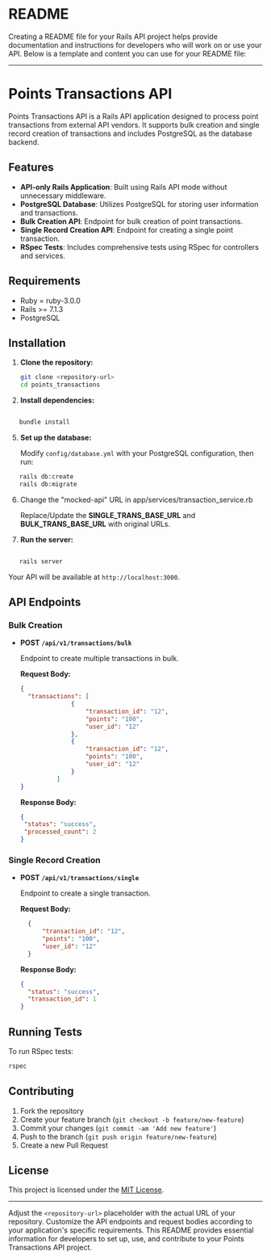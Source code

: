 # README

Creating a README file for your Rails API project helps provide documentation and instructions for developers who will work on or use your API. Below is a template and content you can use for your README file:

---

# Points Transactions API

Points Transactions API is a Rails API application designed to process point transactions from external API vendors. It supports bulk creation and single record creation of transactions and includes PostgreSQL as the database backend.

## Features

- **API-only Rails Application**: Built using Rails API mode without unnecessary middleware.
- **PostgreSQL Database**: Utilizes PostgreSQL for storing user information and transactions.
- **Bulk Creation API**: Endpoint for bulk creation of point transactions.
- **Single Record Creation API**: Endpoint for creating a single point transaction.
- **RSpec Tests**: Includes comprehensive tests using RSpec for controllers and services.

## Requirements

- Ruby = ruby-3.0.0
- Rails >= 7.1.3
- PostgreSQL

## Installation

1. **Clone the repository:**
   
   ```bash
   git clone <repository-url>
   cd points_transactions
   ```

3. **Install dependencies:**

```bash

   bundle install
```

5. **Set up the database:**

   Modify `config/database.yml` with your PostgreSQL configuration, then run:
```bash
   rails db:create
   rails db:migrate
```

6. Change the "mocked-api" URL in app/services/transaction_service.rb

     Replace/Update the **SINGLE_TRANS_BASE_URL** and **BULK_TRANS_BASE_URL** with original URLs.

7. **Run the server:**
```bash

   rails server
```

   Your API will be available at `http://localhost:3000`.

## API Endpoints

### Bulk Creation

- **POST `/api/v1/transactions/bulk`**

  Endpoint to create multiple transactions in bulk.

  **Request Body:**
  ```json
  {
    "transactions": [
                {
                    "transaction_id": "12",
                    "points": "100",
                    "user_id": "12"
                },
                {
                    "transaction_id": "12",
                    "points": "100",
                    "user_id": "12"
                }
            ]        
  }
  ```
 
  **Response Body:**
  ```json
  {
   "status": "success",
   "processed_count": 2
  }


### Single Record Creation

- **POST `/api/v1/transactions/single`**

  Endpoint to create a single transaction.

  **Request Body:**
  ```json
    {
        "transaction_id": "12",
        "points": "100",
        "user_id": "12"
    }
  ```
  **Response Body:**
  ```json
  {
    "status": "success",
    "transaction_id": 1
  }

## Running Tests

To run RSpec tests:
```bash
rspec
```

## Contributing

1. Fork the repository
2. Create your feature branch (`git checkout -b feature/new-feature`)
3. Commit your changes (`git commit -am 'Add new feature'`)
4. Push to the branch (`git push origin feature/new-feature`)
5. Create a new Pull Request

## License

This project is licensed under the [MIT License](LICENSE).

---

Adjust the `<repository-url>` placeholder with the actual URL of your repository. Customize the API endpoints and request bodies according to your application's specific requirements. This README provides essential information for developers to set up, use, and contribute to your Points Transactions API project.




